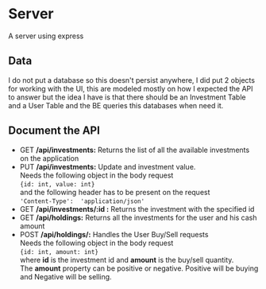 
# Server

A server using express

## Data
I do not put a database so this doesn't persist anywhere, I did put 2 objects for working with the UI, this are modeled mostly on how I expected the API to answer but the idea I have is that there should be an Investment Table and a User Table and the BE queries this databases when need it.

## Document the API
 - GET **/api/investments:** Returns the list of all the available investments on the application
 - PUT **/api/investments:** Update and investment value. <br>Needs the following object in the body request<br>`{id: int, value: int}`<br>and the following header has to be present on the request <br>`'Content-Type':  'application/json'`
 - GET **/api/investments/:id :** Returns the investment with the specified id
 - GET **/api/holdings:** Returns all the investments for the user and his cash amount
 - POST **/api/holdings/:** Handles the User Buy/Sell requests <br> Needs the following object in the body request <br>`{id: int, amount: int}`<br> where **id** is the investment id and **amount** is the buy/sell quantity. <br> The **amount** property can be positive or negative. Positive will be buying and Negative will be selling.

